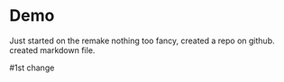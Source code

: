 # Demo
Just started on the remake nothing too fancy,
created a repo on github.
created markdown file.

#1st change
